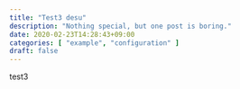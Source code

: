```yaml
---
title: "Test3 desu"
description: "Nothing special, but one post is boring."
date: 2020-02-23T14:28:43+09:00
categories: [ "example", "configuration" ]
draft: false
---
```


test3